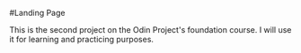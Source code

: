 #Landing Page

This is the second project on the Odin Project's foundation course. I
will use it for learning and practicing purposes.
